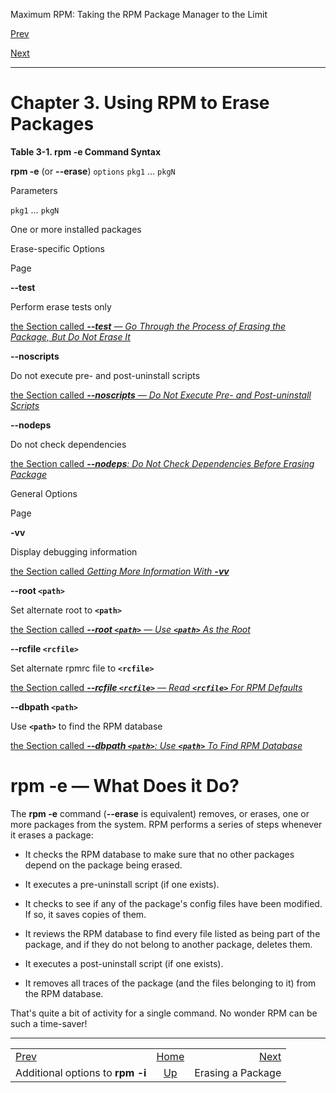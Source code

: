 <div class="NAVHEADER">

Maximum RPM: Taking the RPM Package Manager to the Limit

</div>

[Prev](s1-rpm-install-additional-options.html)

[Next](s1-rpm-erase-erasing-package.html)

-----

<div class="chapter">

# <span id="ch-rpm-erase"></span>Chapter 3. Using RPM to Erase Packages

<div class="table">

<span id="tb-rpm-erase-syntax"></span>

**Table 3-1. **rpm -e** Command Syntax**

**rpm -e** (or **--erase**) `options` `pkg1` … `pkgN`

</div>

</div>

Parameters

`pkg1` … `pkgN`

One or more installed packages

Erase-specific Options

Page

**--test**

Perform erase tests only

[the Section called ***--test** — Go Through the Process of Erasing the
Package, But Do Not Erase
It*](s1-rpm-erase-additional-options.html#s2-rpm-erase-test-option)

**--noscripts**

Do not execute pre- and post-uninstall scripts

[the Section called ***--noscripts** — Do *Not* Execute Pre- and
Post-uninstall
Scripts*](s1-rpm-erase-additional-options.html#s2-rpm-erase-noscripts-option)

**--nodeps**

Do not check dependencies

[the Section called ***--nodeps**: Do Not Check Dependencies Before
Erasing
Package*](s1-rpm-erase-additional-options.html#s2-rpm-erase-nodeps-option)

General Options

Page

**-vv**

Display debugging information

[the Section called *Getting More Information With
**-vv***](s1-rpm-erase-erasing-package.html#s2-rpm-erase-vv-option)

**--root `<path>`**

Set alternate root to **`<path>`**

[the Section called ***--root `<path>`** — Use **`<path>`** As the
Root*](s1-rpm-erase-additional-options.html#s2-rpm-erase-root-option)

**--rcfile `<rcfile>`**

Set alternate rpmrc file to **`<rcfile>`**

[the Section called ***--rcfile `<rcfile>`** — Read **`<rcfile>`** For
RPM
Defaults*](s1-rpm-erase-additional-options.html#s2-rpm-erase-rcfile-option)

**--dbpath `<path>`**

Use **`<path>`** to find the RPM database

[the Section called ***--dbpath `<path>`**: Use **`<path>`** To Find RPM
Database*](s1-rpm-erase-additional-options.html#s2-rpm-erase-dbpath-option)

<div class="sect1">

# <span id="s1-rpm-erase-what-does-it-do">**rpm -e** — What Does it Do?</span>

The **rpm -e** command (**--erase** is equivalent) removes, or erases,
one or more packages from the system. RPM performs a series of steps
whenever it erases a package:

  - It checks the RPM database to make sure that no other packages
    depend on the package being erased.

  - It executes a pre-uninstall script (if one exists).

  - It checks to see if any of the package's config files have been
    modified. If so, it saves copies of them.

  - It reviews the RPM database to find every file listed as being part
    of the package, and if they do not belong to another package,
    deletes them.

  - It executes a post-uninstall script (if one exists).

  - It removes all traces of the package (and the files belonging to it)
    from the RPM database.

That's quite a bit of activity for a single command. No wonder RPM can
be such a time-saver\!

</div>

<div class="NAVFOOTER">

-----

|                                                |                    |                                           |
| :--------------------------------------------- | :----------------: | ----------------------------------------: |
| [Prev](s1-rpm-install-additional-options.html) | [Home](index.html) | [Next](s1-rpm-erase-erasing-package.html) |
| Additional options to **rpm -i**               |  [Up](p108.html)   |                         Erasing a Package |

</div>
